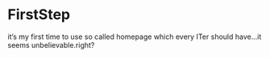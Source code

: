 # FirstStep
it‘s my first time to use so called homepage which every ITer should have...it seems unbelievable.right?
